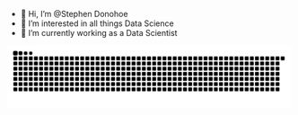 - 👋 Hi, I’m @Stephen Donohoe
- 👀 I’m interested in all things Data Science 
- 🌱 I’m currently working as a Data Scientist 

<p align="center">
  <img src="https://github.com/StefanosSt/StefanosSt/blob/main/github-user-contribution.svg" alt="snake">
</p>
<!---
StephenJudeD/StephenJudeD is a ✨ special ✨ repository because its `README.md` (this file) appears on your GitHub profile.
You can click the Preview link to take a look at your changes.
--->

